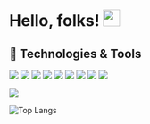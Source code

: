 <!-- [![GitHub Banner](banner.png)](https://) -->
# Hello, folks! <img src="https://raw.githubusercontent.com/MartinHeinz/MartinHeinz/master/wave.gif" width="30px">

<!-- Apart from coding, I also maintain a blog - you can find my articles on my website at [My web](https://) as well as on [Medium](https://medium.com/@) and [DEV.to](https://dev.to/). -->

## 🔧 Technologies & Tools
![](https://img.shields.io/badge/OS-Linux-informational?style=flat&logo=linux&logoColor=white&color=2bbc8a)
![](https://img.shields.io/badge/OS-Windows-informational?style=flat&logo=windows&logoColor=white&color=2bbc8a)
![](https://img.shields.io/badge/Code-Python-informational?style=flat&logo=python&logoColor=white&color=2bbc8a)
![](https://img.shields.io/badge/Code-PHP-informational?style=flat&logo=php&logoColor=white&color=2bbc8a)
![](https://img.shields.io/badge/Code-MySQL-informational?style=flat&logo=mysql&logoColor=white&color=2bbc8a)
![](https://img.shields.io/badge/Code-JavaScript-informational?style=flat&logo=javascript&logoColor=white&color=2bbc8a)
![](https://img.shields.io/badge/Shell-Bash-informational?style=flat&logo=gnu-bash&logoColor=white&color=2bbc8a)
![](https://img.shields.io/badge/Tools-Docker-informational?style=flat&logo=docker&logoColor=white&color=2bbc8a)
![](https://img.shields.io/badge/Cloud-Digital_Ocean-informational?style=flat&logo=digitalocean&logoColor=white&color=2bbc8a)


<!-- ## &#x1f4c8; GitHub Stats -->
<a href="https://github.com/justkelvin/justkelvin">
  <img align="center" src="https://github-readme-stats.vercel.app/api/top-langs/?username=justkelvin&hide=css,html,tex&theme=transparent&langs_count=5" />
</a>

![Top Langs](https://github-readme-stats.vercel.app/api/top-langs/?username=justkelvin&layout=compact)

<!-- links to your social media accounts -->

[1]: https://twitter.com/alias_notfound
[2]: https://github.com/justkelvin
<!---
justkelvin/justkelvin is a ✨ special ✨ repository because its `README.md` (this file) appears on your GitHub profile.
You can click the Preview link to take a look at your changes.
--->
